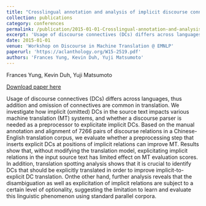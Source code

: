 ```yaml
---
title: "Crosslingual annotation and analysis of implicit discourse connectives for machine translation"
collection: publications
category: conferences
permalink: /publication/2015-01-01-Crosslingual-annotation-and-analysis
excerpt: 'Usage of discourse connectives (DCs) differs across languages, thus addition and omission of connectives are common in translation. We investigate how implicit (omitted) DCs in the source text impacts various machine translation (MT) systems, and whether a discourse parser is needed as a preprocessor to explicitate implicit DCs. Based on the manual annotation and alignment of 7266 pairs of discourse relations in a Chinese-English translation corpus, we evaluate whether a preprocessing step that inserts explicit DCs at positions of implicit relations can improve MT. Results show that, without modifying the translation model, explicitating implicit relations in the input source text has limited effect on MT evaluation scores. In addition, translation spotting analysis shows that it is crucial to identify DCs that should be explicitly translated in order to improve implicit-to-explicit DC translation. Onthe other hand, further analysis reveals that the disambiguation as well as explicitation of implicit relations are subject to a certain level of optionality, suggesting the limitation to learn and evaluate this linguistic phenomenon using standard parallel corpora.'
date: 2015-01-01
venue: 'Workshop on Discourse in Machine Translation @ EMNLP'
paperurl: 'https://aclanthology.org/W15-2519.pdf'
authors: 'Frances Yung, Kevin Duh, Yuji Matsumoto'
---
```

Frances Yung, Kevin Duh, Yuji Matsumoto

<a href='https://aclanthology.org/W15-2519.pdf'>Download paper here</a>

Usage of discourse connectives (DCs) differs across languages, thus addition and omission of connectives are common in translation. We investigate how implicit (omitted) DCs in the source text impacts various machine translation (MT) systems, and whether a discourse parser is needed as a preprocessor to explicitate implicit DCs. Based on the manual annotation and alignment of 7266 pairs of discourse relations in a Chinese-English translation corpus, we evaluate whether a preprocessing step that inserts explicit DCs at positions of implicit relations can improve MT. Results show that, without modifying the translation model, explicitating implicit relations in the input source text has limited effect on MT evaluation scores. In addition, translation spotting analysis shows that it is crucial to identify DCs that should be explicitly translated in order to improve implicit-to-explicit DC translation. Onthe other hand, further analysis reveals that the disambiguation as well as explicitation of implicit relations are subject to a certain level of optionality, suggesting the limitation to learn and evaluate this linguistic phenomenon using standard parallel corpora.
